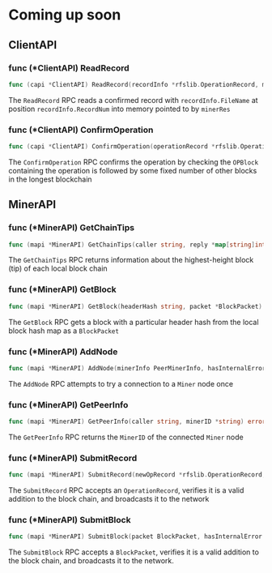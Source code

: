 Coming up soon
==============

## ClientAPI
### func (*ClientAPI) ReadRecord
```go
func (capi *ClientAPI) ReadRecord(recordInfo *rfslib.OperationRecord, minerRes *rfslib.MinerRes) error
```
The `ReadRecord` RPC reads a confirmed record with `recordInfo.FileName` at position `recordInfo.RecordNum` into memory pointed to by `minerRes`

### func (*ClientAPI) ConfirmOperation
```go
func (capi *ClientAPI) ConfirmOperation(operationRecord *rfslib.OperationRecord, minerRes *rfslib.MinerRes) error
```
The `ConfirmOperation` RPC confirms the operation by checking the `OPBlock` containing the operation is followed by some fixed number of other blocks in the longest blockchain

## MinerAPI

### func (*MinerAPI) GetChainTips
```go
func (mapi *MinerAPI) GetChainTips(caller string, reply *map[string]int) error
``` 
The `GetChainTips` RPC returns information about the highest-height block (tip) of each local block chain

### func (*MinerAPI) GetBlock
```go
func (mapi *MinerAPI) GetBlock(headerHash string, packet *BlockPacket) error
``` 
The `GetBlock` RPC gets a block with a particular header hash from the local block hash map as a `BlockPacket`

### func (*MinerAPI) AddNode
```go
func (mapi *MinerAPI) AddNode(minerInfo PeerMinerInfo, hasInternalError *bool) error
```
The `AddNode` RPC attempts to try a connection to a `Miner` node once

### func (*MinerAPI) GetPeerInfo
```go
func (mapi *MinerAPI) GetPeerInfo(caller string, minerID *string) error
```
The `GetPeerInfo` RPC returns the `MinerID` of the connected `Miner` node

### func (*MinerAPI) SubmitRecord
```go
func (mapi *MinerAPI) SubmitRecord(newOpRecord *rfslib.OperationRecord, hasInternalError *bool) error
```
The `SubmitRecord` RPC accepts an `OperationRecord`, verifies it is a valid addition to the block chain, and broadcasts it to the network 

### func (*MinerAPI) SubmitBlock
```go
func (mapi *MinerAPI) SubmitBlock(packet BlockPacket, hasInternalError *bool) error
```
The `SubmitBlock` RPC accepts a `BlockPacket`, verifies it is a valid addition to the block chain, and broadcasts it to the network. 
